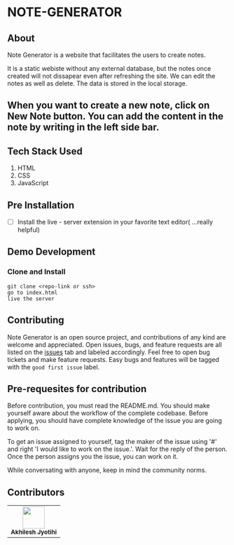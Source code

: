 # NOTE-GENERATOR

## About

Note Generator is a website that facilitates the users to create notes.

It is a static webiste without any external database, but the notes once created will not dissapear even after refreshing the site. We can edit the notes as well as delete. The data is stored in the local storage.

When you want to create a new note, click on New Note button. You can add the content in the note by writing in the left side bar.
---

## Tech Stack Used
1. HTML
2. CSS
3. JavaScript

## Pre Installation

- [ ] Install the live - server extension in your favorite text editor( ...really helpful)

## Demo Development

### Clone and Install

```
git clone <repo-link or ssh>
go to index.html
live the server
```

## Contributing

Note Generator is an open source project, and contributions of any kind are welcome and appreciated. Open issues, bugs, and feature requests are all listed on the [issues](https://github.com/) tab and labeled accordingly. Feel free to open bug tickets and make feature requests. Easy bugs and features will be tagged with the `good first issue` label.

## Pre-requesites for contribution

Before contribution, you must read the README.md.
You should make yourself aware about the workflow of the complete codebase. Before applying, you should have complete knowledge of the issue you are going to work on.

To get an issue assigned to yourself, tag the maker of the issue using '#<id>' and right 'I would like to work on the issue.'.
Wait for the reply of the person. Once the person assigns you the issue, you can work on it.

While conversating with anyone, keep in mind the community norms.

## Contributors

<table>
  <tr>
    <td align="center"><a href="https://github.com/AkhileshJyotishi">
    <img src="https://avatars.githubusercontent.com/u/119918405?s=96&v=4" width="50px;" alt=""/>
    <br />
    <sub><b>Akhilesh Jyotihi</b></sub>
    </a>
    <br />
    </td>
  </tr>

</table>
